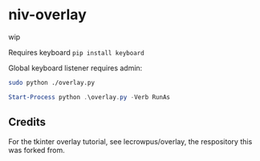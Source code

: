 # niv-overlay

wip

Requires keyboard
`pip install keyboard`

Global keyboard listener requires admin:
```sh
sudo python ./overlay.py
```
```powershell
Start-Process python .\overlay.py -Verb RunAs 
```

## Credits

For the tkinter overlay tutorial, see lecrowpus/overlay, the respository this was forked from.